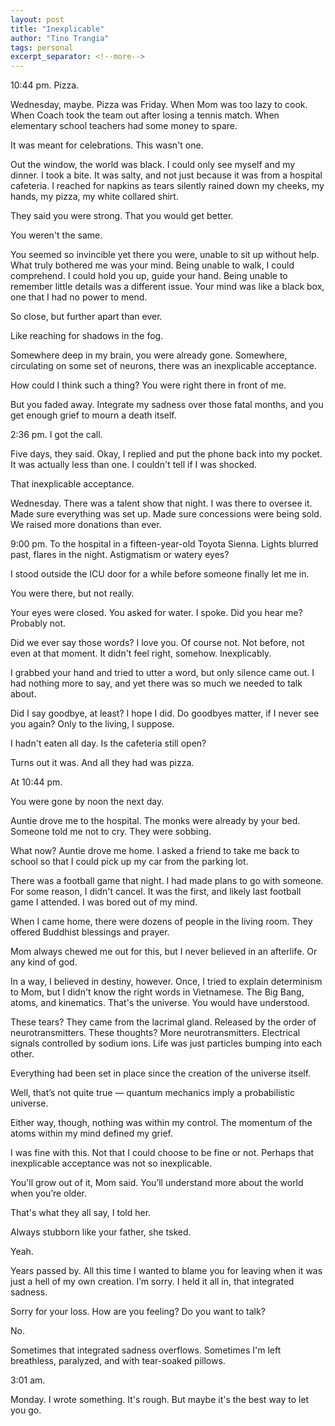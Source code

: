 ```yaml
---
layout: post
title: "Inexplicable"
author: "Tino Trangia"
tags: personal
excerpt_separator: <!--more-->
---
```


10:44 pm. Pizza. 

Wednesday, maybe. Pizza was Friday. When Mom was too lazy to cook. When Coach took the team out after losing a tennis match. When elementary school teachers had some money to spare.<!--more-->

It was meant for celebrations. This wasn't one. 

Out the window, the world was black. I could only see myself and my dinner. I took a bite. It was salty, and not just because it was from a hospital cafeteria. I reached for napkins as tears silently rained down my cheeks, my hands, my pizza, my white collared shirt. 

They said you were strong. That you would get better.

You weren't the same. 

You seemed so invincible yet there you were, unable to sit up without help. What truly bothered me was your mind. Being unable to walk, I could comprehend. I could hold you up, guide your hand. Being unable to remember little details was a different issue. Your mind was like a black box, one that I had no power to mend. 

So close, but further apart than ever.

Like reaching for shadows in the fog.

Somewhere deep in my brain, you were already gone. Somewhere, circulating on some set of neurons, there was an inexplicable acceptance.  

How could I think such a thing?  You were right there in front of me.

But you faded away. Integrate my sadness over those fatal months, and you get enough grief to mourn a death itself. 

2:36 pm. I got the call. 

Five days, they said. Okay, I replied and put the phone back into my pocket. It was actually less than one. I couldn't tell if I was shocked. 

That inexplicable acceptance. 

Wednesday. There was a talent show that night. I was there to oversee it. Made sure everything was set up. Made sure concessions were being sold. We raised more donations than ever.

9:00 pm. To the hospital in a fifteen-year-old Toyota Sienna. Lights blurred past, flares in the night. Astigmatism or watery eyes? 

I stood outside the ICU door for a while before someone finally let me in.

You were there, but not really.

Your eyes were closed. You asked for water. I spoke. Did you hear me? Probably not. 

Did we ever say those words? I love you. Of course not. Not before, not even at that moment. It didn't feel right, somehow. Inexplicably. 

I grabbed your hand and tried to utter a word, but only silence came out. I had nothing more to say, and yet there was so much we needed to talk about.

Did I say goodbye, at least? I hope I did. Do goodbyes matter, if I never see you again? Only to the living, I suppose.

I hadn't eaten all day. Is the cafeteria still open?

Turns out it was. And all they had was pizza.

At 10:44 pm.


You were gone by noon the next day. 
 
Auntie drove me to the hospital. The monks were already by your bed. Someone told me not to cry. They were sobbing. 

What now? Auntie drove me home. I asked a friend to take me back to school so that I could pick up my car from the parking lot. 

There was a football game that night. I had made plans to go with someone. For some reason, I didn't cancel. It was the first, and likely last football game I attended. I was bored out of my mind. 

When I came home, there were dozens of people in the living room. They offered Buddhist blessings and prayer. 

Mom always chewed me out for this, but I never believed in an afterlife. Or any kind of god. 

In a way, I believed in destiny, however. Once, I tried to explain determinism to Mom, but I didn't know the right words in Vietnamese. The Big Bang, atoms, and kinematics. That's the universe.  You would have understood. 

These tears? They came from the lacrimal gland. Released by the order of neurotransmitters. These thoughts? More neurotransmitters. Electrical signals controlled by sodium ions. Life was just particles bumping into each other. 

Everything had been set in place since the creation of the universe itself. 

Well, that’s not quite true — quantum mechanics imply a probabilistic universe. 

Either way, though, nothing was within my control. The momentum of the atoms within my mind defined my grief. 

I was fine with this. Not that I could choose to be fine or not. Perhaps that inexplicable acceptance was not so inexplicable. 

You'll grow out of it, Mom said. You’ll understand more about the world when you’re older.

That's what they all say, I told her.

Always stubborn like your father, she tsked.

Yeah.

Years passed by. All this time I wanted to blame you for leaving when it was just a hell of my own creation. I’m sorry. I held it all in, that integrated sadness. 

Sorry for your loss. How are you feeling? Do you want to talk?

No.

Sometimes that integrated sadness overflows. Sometimes I'm left breathless, paralyzed, and with tear-soaked pillows.  


3:01 am.

Monday. I wrote something. It's rough. But maybe it's the best way to let you go.

